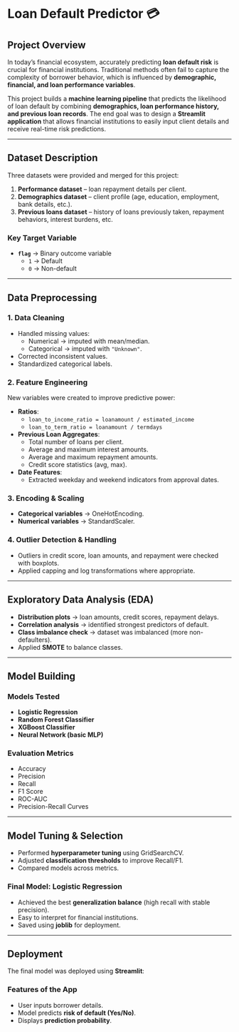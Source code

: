 
# Loan Default Predictor 💳

##  Project Overview  
In today’s financial ecosystem, accurately predicting **loan default risk** is crucial for financial institutions. Traditional methods often fail to capture the complexity of borrower behavior, which is influenced by **demographic, financial, and loan performance variables**.  

This project builds a **machine learning pipeline** that predicts the likelihood of loan default by combining **demographics, loan performance history, and previous loan records**. The end goal was to design a **Streamlit application** that allows financial institutions to easily input client details and receive real-time risk predictions.  

---

##  Dataset Description  
Three datasets were provided and merged for this project:

1. **Performance dataset** – loan repayment details per client.  
2. **Demographics dataset** – client profile (age, education, employment, bank details, etc.).  
3. **Previous loans dataset** – history of loans previously taken, repayment behaviors, interest burdens, etc.  

### Key Target Variable  
- **`flag`** → Binary outcome variable  
  - `1` → Default  
  - `0` → Non-default  

---

##  Data Preprocessing  

### 1. **Data Cleaning**  
- Handled missing values:  
  - Numerical → imputed with mean/median.  
  - Categorical → imputed with `"Unknown"`.  
- Corrected inconsistent values.  
- Standardized categorical labels.  

### 2. **Feature Engineering**  
New variables were created to improve predictive power:  
- **Ratios**:  
  - `loan_to_income_ratio = loanamount / estimated_income`  
  - `loan_to_term_ratio = loanamount / termdays`  
- **Previous Loan Aggregates**:  
  - Total number of loans per client.  
  - Average and maximum interest amounts.  
  - Average and maximum repayment amounts.  
  - Credit score statistics (avg, max).  
- **Date Features**:  
  - Extracted weekday and weekend indicators from approval dates.  

### 3. **Encoding & Scaling**  
- **Categorical variables** → OneHotEncoding.  
- **Numerical variables** → StandardScaler.  

### 4. **Outlier Detection & Handling**  
- Outliers in credit score, loan amounts, and repayment were checked with boxplots.  
- Applied capping and log transformations where appropriate.  

---

##  Exploratory Data Analysis (EDA)  

- **Distribution plots** → loan amounts, credit scores, repayment delays.  
- **Correlation analysis** → identified strongest predictors of default.  
- **Class imbalance check** → dataset was imbalanced (more non-defaulters).  
- Applied **SMOTE** to balance classes.  

---

## Model Building  

### Models Tested  
- **Logistic Regression**  
- **Random Forest Classifier**  
- **XGBoost Classifier**  
- **Neural Network (basic MLP)**  

### Evaluation Metrics  
- Accuracy  
- Precision  
- Recall  
- F1 Score  
- ROC-AUC  
- Precision-Recall Curves  

---

##  Model Tuning & Selection  
- Performed **hyperparameter tuning** using GridSearchCV.  
- Adjusted **classification thresholds** to improve Recall/F1.  
- Compared models across metrics.  

### Final Model: **Logistic Regression**  
- Achieved the best **generalization balance** (high recall with stable precision).  
- Easy to interpret for financial institutions.  
- Saved using **joblib** for deployment.  

---

##  Deployment  

The final model was deployed using **Streamlit**:  

### Features of the App  
- User inputs borrower details.  
- Model predicts **risk of default (Yes/No)**.  
- Displays **prediction probability**.  
